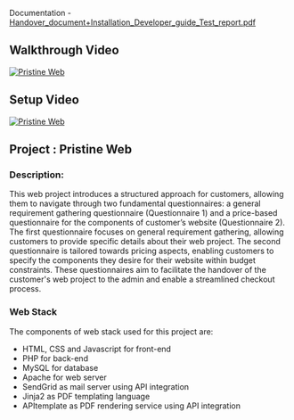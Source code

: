 Documentation - [Handover_document+Installation_Developer_guide_Test_report.pdf](https://raw.githubusercontent.com/bishal-k-shah/Pristine-Web-Portfolio-1/main/documentation/Handover_document+Installation_Developer_guide_Test_report.pdf)

## Walkthrough Video
[![Pristine Web](https://img.youtube.com/vi/8achnLn3g2M/0.jpg)](http://www.youtube.com/watch?v=8achnLn3g2M "Pristine Web")

## Setup Video
[![Pristine Web](https://img.youtube.com/vi/AaEVrPovd3w/0.jpg)](http://www.youtube.com/watch?v=AaEVrPovd3w "Pristine Web")

## Project : Pristine Web
### Description:
This web project introduces a structured approach for customers, allowing them to navigate through two fundamental questionnaires: a general requirement gathering questionnaire (Questionnaire 1) and a price-based questionnaire for the components of customer’s website (Questionnaire 2). The first questionnaire focuses on general requirement gathering, allowing customers to provide specific details about their web project. The second questionnaire is tailored towards pricing aspects, enabling customers to specify the components they desire for their website within budget constraints. These questionnaires aim to facilitate the handover of the customer's web project to the admin and enable a streamlined checkout process.

### Web Stack 
The components of web stack used for this project are: 
<ul>
  <li>HTML, CSS and Javascript for front-end </li>
  <li>PHP for back-end</li>
  <li>MySQL for database</li>
  <li>Apache for web server</li>
  <li>SendGrid as mail server using API integration</li> 
  <li>Jinja2 as PDF templating language</li> 
  <li>APItemplate as PDF rendering service using API integration</li> 
</ul>
